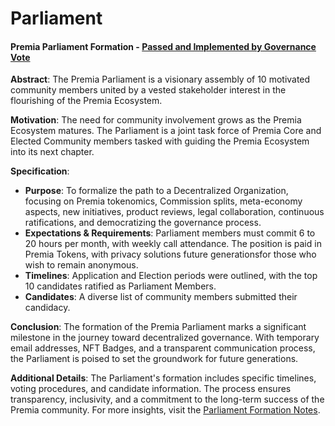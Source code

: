 # Parliament

#### Premia Parliament Formation - [Passed and Implemented by Governance Vote](https://gov.premia.blue/#/proposal/0x011d101a569caeff821d3dce2b7319fdd0db1c560b7e564ec763213620b4914b)

**Abstract**: The Premia Parliament is a visionary assembly of 10 motivated community members united by a vested stakeholder interest in the flourishing of the Premia Ecosystem.

**Motivation**: The need for community involvement grows as the Premia Ecosystem matures. The Parliament is a joint task force of Premia Core and Elected Community members tasked with guiding the Premia Ecosystem into its next chapter.

**Specification**:

* **Purpose**: To formalize the path to a Decentralized Organization, focusing on Premia tokenomics, Commission splits, meta-economy aspects, new initiatives, product reviews, legal collaboration, continuous ratifications, and democratizing the governance process.
* **Expectations & Requirements**: Parliament members must commit 6 to 20 hours per month, with weekly call attendance. The position is paid in Premia Tokens, with privacy solutions future generationsfor those who wish to remain anonymous.
* **Timelines**: Application and Election periods were outlined, with the top 10 candidates ratified as Parliament Members.
* **Candidates**: A diverse list of community members submitted their candidacy.

**Conclusion**: The formation of the Premia Parliament marks a significant milestone in the journey toward decentralized governance. With temporary email addresses, NFT Badges, and a transparent communication process, the Parliament is poised to set the groundwork for future generations.

**Additional Details**: The Parliament's formation includes specific timelines, voting procedures, and candidate information. The process ensures transparency, inclusivity, and a commitment to the long-term success of the Premia community. For more insights, visit the [Parliament Formation Notes](https://notes.premia.community/parliament-formation).
